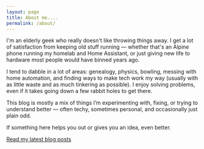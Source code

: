 ```yaml
---
layout: page 
title: About me....
permalink: /about/ 
---
```


I'm an elderly geek who really doesn't like throwing things away. I get a lot of satisfaction from keeping old stuff running — whether that's an Alpine phone running my homelab and Home Assistant, or just giving new life to hardware most people would have binned years ago.

I tend to dabble in a lot of areas: genealogy, physics, bowling, messing with home automation, and finding ways to make tech work my way (usually with as little waste and as much tinkering as possible). I enjoy solving problems, even if it takes going down a few rabbit holes to get there.

This blog is mostly a mix of things I’m experimenting with, fixing, or trying to understand better — often techy, sometimes personal, and occasionally just plain odd. 

If something here helps you out or gives you an idea, even better.

[Read my latest blog posts](/blog/)

